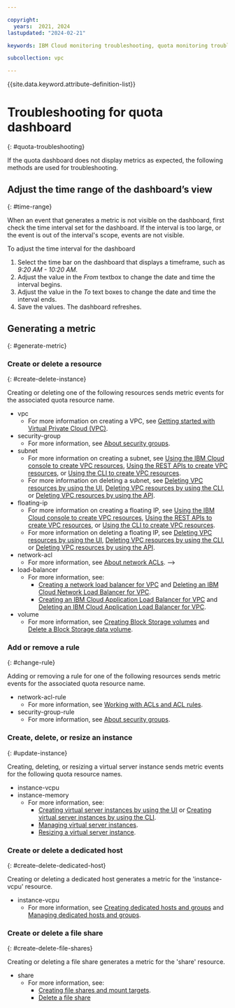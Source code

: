 ```yaml
---

copyright:
  years:  2021, 2024
lastupdated: "2024-02-21"

keywords: IBM Cloud monitoring troubleshooting, quota monitoring troubleshooting

subcollection: vpc

---
```


{{site.data.keyword.attribute-definition-list}}

# Troubleshooting for quota dashboard
{: #quota-troubleshooting}

If the quota dashboard does not display metrics as expected, the following methods are used for troubleshooting.

## Adjust the time range of the dashboard’s view
{: #time-range}

When an event that generates a metric is not visible on the dashboard, first check the time interval set for the dashboard. If the interval is too large, or the event is out of the interval's scope, events are not visible.

To adjust the time interval for the dashboard

1. Select the time bar on the dashboard that displays a timeframe, such as *9:20 AM - 10:20 AM*.
2. Adjust the value in the *From* textbox to change the date and time the interval begins.
3. Adjust the value in the *To* text boxes to change the date and time the interval ends.
4. Save the values. The dashboard refreshes.

## Generating a metric
{: #generate-metric}


### Create or delete a resource
{: #create-delete-instance}

Creating or deleting one of the following resources sends metric events for the associated quota resource name.

- vpc
   - For more information on creating a VPC, see [Getting started with Virtual Private Cloud (VPC)](/docs/vpc?topic=vpc-getting-started#create-and-configure-vpc).
- security-group
   - For more information, see [About security groups](/docs/vpc?topic=vpc-using-security-groups&interface=ui).
- subnet
   - For more information on creating a subnet, see [Using the IBM Cloud console to create VPC resources](/docs/vpc?topic=vpc-creating-a-vpc-using-the-ibm-cloud-console), [Using the REST APIs to create VPC resources](/docs/vpc?topic=vpc-creating-vpc-resources-with-cli-and-api&interface=api), or [Using the CLI to create VPC resources](/docs/vpc?topic=vpc-creating-vpc-resources-with-cli-and-api&interface=cli#create-a-subnet-cli).
   - For more information on deleting a subnet, see [Deleting VPC resources by using the UI](/docs/vpc?topic=vpc-deleting-vpc-resources&interface=ui), [Deleting VPC resources by using the CLI](/docs/vpc?topic=vpc-deleting-vpc-resources&interface=cli), or [Deleting VPC resources by using the API](/docs/vpc?topic=vpc-deleting-vpc-resources&interface=api).
- floating-ip
   - For more information on creating a floating IP, see [Using the IBM Cloud console to create VPC resources](/docs/vpc?topic=vpc-creating-a-vpc-using-the-ibm-cloud-console), [Using the REST APIs to create VPC resources](/docs/vpc?topic=vpc-creating-vpc-resources-with-cli-and-api&interface=api), or [Using the CLI to create VPC resources](/docs/vpc?topic=vpc-creating-vpc-resources-with-cli-and-api&interface=cli#create-a-subnet-cli).
   - For more information on deleting a floating IP, see [Deleting VPC resources by using the UI](/docs/vpc?topic=vpc-deleting-vpc-resources&interface=ui), [Deleting VPC resources by using the CLI](/docs/vpc?topic=vpc-deleting-vpc-resources&interface=cli), or [Deleting VPC resources by using the API](/docs/vpc?topic=vpc-deleting-vpc-resources&interface=api).
- network-acl
   - For more information, see [About network ACLs](/docs/vpc?topic=vpc-using-acls). -->
- load-balancer
   - For more information, see:
      - [Creating a network load balancer for VPC](/docs/vpc?topic=vpc-nlb-ui-creating-network-load-balancer&interface=ui) and [Deleting an IBM Cloud Network Load Balancer for VPC](/docs/vpc?topic=vpc-nlb-deleting&interface=ui).
      - [Creating an IBM Cloud Application Load Balancer for VPC](/docs/vpc?topic=vpc-load-balancers) and [Deleting an IBM Cloud Application Load Balancer for VPC](/docs/vpc?topic=vpc-alb-deleting&interface=ui).
- volume
   - For more information, see [Creating Block Storage volumes](/docs/vpc?topic=vpc-creating-block-storage) and [Delete a Block Storage data volume](/docs/vpc?topic=vpc-managing-block-storage&interface=ui#delete).

### Add or remove a rule
{: #change-rule}

Adding or removing a rule for one of the following resources sends metric events for the associated quota resource name.

- network-acl-rule
   - For more information, see [Working with ACLs and ACL rules](/docs/vpc?topic=vpc-using-acls#working-with-acls-and-acl-rules).
- security-group-rule
   - For more information, see [About security groups](/docs/vpc?topic=vpc-using-security-groups&interface=ui).

### Create, delete, or resize an instance
{: #update-instance}

Creating, deleting, or resizing a virtual server instance sends metric events for the following quota resource names.

- instance-vcpu
- instance-memory
   - For more information, see:
      - [Creating virtual server instances by using the UI](/docs/vpc?topic=vpc-creating-virtual-servers) or [Creating virtual server instances by using the CLI](/docs/vpc?topic=vpc-creating-virtual-servers&interface=cli).
      - [Managing virtual server instances](/docs/vpc?topic=vpc-managing-virtual-server-instances&interface=ui).
      - [Resizing a virtual server instance](/docs/vpc?topic=vpc-resizing-an-instance&interface=ui).

### Create or delete a dedicated host
{: #create-delete-dedicated-host}

Creating or deleting a dedicated host generates a metric for the 'instance-vcpu' resource.

- instance-vcpu
   - For more information, see [Creating dedicated hosts and groups](/docs/vpc?topic=vpc-creating-dedicated-hosts-instances&interface=ui) and [Managing dedicated hosts and groups](/docs/vpc?topic=vpc-manage-dedicated-hosts-groups&interface=ui).

### Create or delete a file share
{: #create-delete-file-shares}

Creating or deleting a file share generates a metric for the 'share' resource.

- share
   - For more information, see:
      - [Creating file shares and mount targets](/docs/vpc?topic=vpc-file-storage-create&interface=ui).
      - [Delete a file share](/docs/vpc?topic=vpc-file-storage-managing&interface=ui#delete-file-share-ui)
